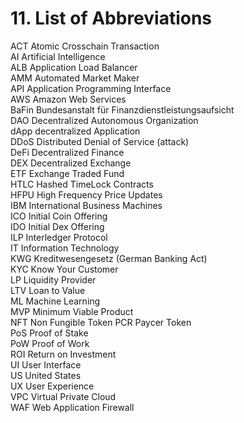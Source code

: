 # 11. List of Abbreviations

ACT   Atomic Crosschain Transaction\
AI   Artificial Intelligence\
ALB   Application Load Balancer\
AMM   Automated Market Maker\
API   Application Programming Interface\
AWS   Amazon Web Services\
BaFin   Bundesanstalt für Finanzdienstleistungsaufsicht\
DAO   Decentralized Autonomous Organization\
dApp   decentralized Application\
DDoS   Distributed Denial of Service (attack)\
DeFi   Decentralized Finance\
DEX   Decentralized Exchange\
ETF   Exchange Traded Fund\
HTLC   Hashed TimeLock Contracts\
HFPU   High Frequency Price Updates\
IBM   International Business Machines\
ICO   Initial Coin Offering\
IDO   Initial Dex Offering\
ILP   Interledger Protocol\
IT   Information Technology\
KWG   Kreditwesengesetz (German Banking Act)\
KYC   Know Your Customer\
LP   Liquidity Provider\
LTV   Loan to Value\
ML   Machine Learning\
MVP   Minimum Viable Product\
NFT   Non Fungible Token PCR Paycer Token\
PoS   Proof of Stake\
PoW   Proof of Work\
ROI   Return on Investment\
UI   User Interface\
US   United States\
UX   User Experience\
VPC   Virtual Private Cloud\
WAF   Web Application Firewall

